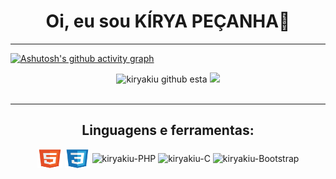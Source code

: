 <h1 align="center">Oi, eu sou KÍRYA PEÇANHA👋</h1>
<hr>

[![Ashutosh's github activity graph](https://github-readme-activity-graph.vercel.app/graph?username=kiryakiu&bg_color=3b2e26&color=ffdd00&line=ffd500&point=ffa200&area=true&hide_border=true)](https://github.com/ashutosh00710/github-readme-activity-graph)
<div align="center">  
  <img width="50%" height="auto" src="https://github-readme-stats.vercel.app/api?username=kiryakiu&show_icons=true&count_private=true&hide_border=true&title_color=d3b692&icon_color=72b7c0&text_color=c5cdd3&bg_color=1b2932" alt="kiryakiu github esta" /> 
  <img style="padding: 0px" width="50%" height="auto" src="https://github-readme-stats.vercel.app/api/top-langs/?username=kiryakiu&layout=compact&hide_border=true&title_color=d3b692text_color=c5cdd3&bg_color=1b2932" />
</div>
<br>
<hr>
<div>
<h2 align="center">Linguagens e ferramentas:</h2>
<div align="center" style="display: inline_block">
  <img align="center" alt="kiryakiu-HTML" height="30" width="40" src="https://raw.githubusercontent.com/devicons/devicon/master/icons/html5/html5-original.svg" />
  <img align="center" alt="kiryakiu-CSS" height="30" width="40" src="https://raw.githubusercontent.com/devicons/devicon/master/icons/css3/css3-original.svg" />
  <img align="center" alt="kiryakiu-PHP" height="30" width="40" src="https://cdn.jsdelivr.net/gh/devicons/devicon/icons/php/php-original.svg" />
  <img align="center" alt="kiryakiu-C" height="30" width="30" src="https://img.icons8.com/color/512/c-programming.png" />
  <img align="center" alt="kiryakiu-Bootstrap" height="30" width="40" src="https://cdn.jsdelivr.net/gh/devicons/devicon/icons/bootstrap/bootstrap-original.svg"/>
</div>
